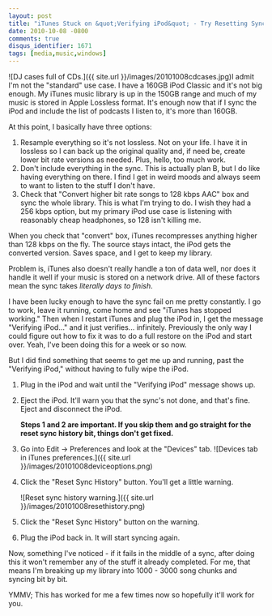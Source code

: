 ```yaml
---
layout: post
title: "iTunes Stuck on &quot;Verifying iPod&quot; - Try Resetting Sync History"
date: 2010-10-08 -0800
comments: true
disqus_identifier: 1671
tags: [media,music,windows]
---
```

![DJ cases full of
CDs.]({{ site.url }}/images/20101008cdcases.jpg)I
admit I'm not the "standard" use case. I have a 160GB iPod Classic and
it's not big enough. My iTunes music library is up in the 150GB range
and much of my music is stored in Apple Lossless format. It's enough now
that if I sync the iPod and include the list of podcasts I listen to,
it's more than 160GB.

At this point, I basically have three options:

1.  Resample everything so it's not lossless. Not on your life. I have
    it in lossless so I can back up the original quality and, if need
    be, create lower bit rate versions as needed. Plus, hello, too much
    work.
2.  Don't include everything in the sync. This is actually plan B, but I
    do like having everything on there. I find I get in weird moods and
    always seem to want to listen to the stuff I don't have.
3.  Check that "Convert higher bit rate songs to 128 kbps AAC" box and
    sync the whole library. This is what I'm trying to do. I wish they
    had a 256 kbps option, but my primary iPod use case is listening
    with reasonably cheap headphones, so 128 isn't killing me.

When you check that "convert" box, iTunes recompresses anything higher
than 128 kbps on the fly. The source stays intact, the iPod gets the
converted version. Saves space, and I get to keep my library.

Problem is, iTunes also doesn't really handle a ton of data well, nor
does it handle it well if your music is stored on a network drive. All
of these factors mean the sync takes *literally days to finish*.

I have been lucky enough to have the sync fail on me pretty constantly.
I go to work, leave it running, come home and see "iTunes has stopped
working." Then when I restart iTunes and plug the iPod in, I get the
message "Verifying iPod..." and it just verifies... infinitely.
Previously the only way I could figure out how to fix it was to do a
full restore on the iPod and start over. Yeah, I've been doing this for
a week or so now.

But I did find something that seems to get me up and running, past the
"Verifying iPod," without having to fully wipe the iPod.

1.  Plug in the iPod and wait until the "Verifying iPod" message shows
    up.
2.  Eject the iPod. It'll warn you that the sync's not done, and that's
    fine. Eject and disconnect the iPod.

    **Steps 1 and 2 are important. If you skip them and go straight for
    the reset sync history bit, things don't get fixed.**
3.  Go into Edit -\> Preferences and look at the "Devices" tab.
    ![Devices tab in iTunes
    preferences.]({{ site.url }}/images/20101008deviceoptions.png)

4.  Click the "Reset Sync History" button. You'll get a little warning.

    ![Reset sync history
    warning.]({{ site.url }}/images/20101008resethistory.png)

5.  Click the "Reset Sync History" button on the warning.
6.  Plug the iPod back in. It will start syncing again.

Now, something I've noticed - if it fails in the middle of a sync, after
doing this it won't remember any of the stuff it already completed. For
me, that means I'm breaking up my library into 1000 - 3000 song chunks
and syncing bit by bit.

YMMV; This has worked for me a few times now so hopefully it'll work for
you.

